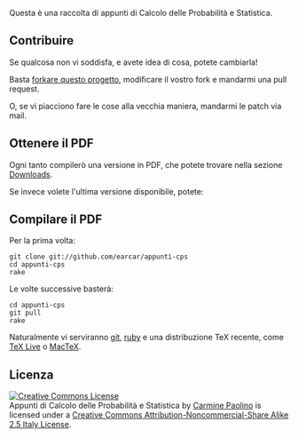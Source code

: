 Questa è una raccolta di appunti di Calcolo delle Probabilità e Statistica.

Contribuire
-----------

Se qualcosa non vi soddisfa, e avete idea di cosa, potete cambiarla!

Basta [forkare questo progetto][fork], modificare il vostro fork e mandarmi una pull request.

O, se vi piacciono fare le cose alla vecchia maniera, mandarmi le patch via mail.

Ottenere il PDF
---------------

Ogni tanto compilerò una versione in PDF, che potete trovare nella sezione [Downloads][].

Se invece volete l'ultima versione disponibile, potete:

Compilare il PDF
----------------

Per la prima volta:

    git clone git://github.com/earcar/appunti-cps
    cd appunti-cps
    rake

Le volte successive basterà:

    cd appunti-cps
    git pull
    rake

Naturalmente vi serviranno [git][], [ruby][] e una distribuzione TeX recente, come [TeX Live][] o [MacTeX][].

Licenza
-------

<a rel="license" href="http://creativecommons.org/licenses/by-nc-sa/2.5/it/"><img alt="Creative Commons License" style="border-width:0" src="http://i.creativecommons.org/l/by-nc-sa/2.5/it/88x31.png" /></a><br /><span xmlns:dc="http://purl.org/dc/elements/1.1/" href="http://purl.org/dc/dcmitype/Text" property="dc:title" rel="dc:type">Appunti di Calcolo delle Probabilit&#224; e Statistica</span> by <a xmlns:cc="http://creativecommons.org/ns#" href="http://github.com/earcar/appunti-cps" property="cc:attributionName" rel="cc:attributionURL">Carmine Paolino</a> is licensed under a <a rel="license" href="http://creativecommons.org/licenses/by-nc-sa/2.5/it/">Creative Commons Attribution-Noncommercial-Share Alike 2.5 Italy License</a>.

[Downloads]: http://github.com/earcar/appunti-cps/downloads
[fork]: http://help.github.com/forking/
[TeX Live]: http://www.tug.org/texlive/
[MacTeX]: http://www.tug.org/mactex
[git]: http://help.github.com/git-installation-redirect
[ruby]: http://www.ruby-lang.org/it/